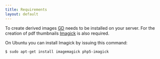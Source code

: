 ```yaml
---
title: Requirements
layout: default
---
```


To create derived images [GD](http://php.net/manual/en/book.image.php) needs to be installed on your server. For the creation of pdf thumbnails [Imagick](http://php.net/manual/en/imagick.setresolution.php) is also required.

On Ubuntu you can install Imagick by issuing this command:

```bash
$ sudo apt-get install imagemagick php5-imagick
```
